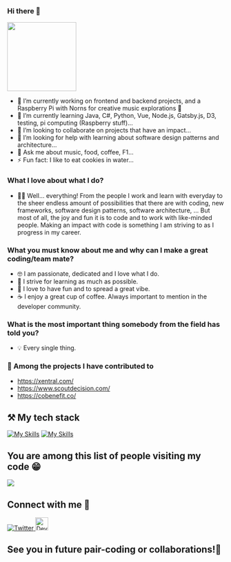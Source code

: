 ### Hi there 👋

<img style="height: 160px" src="https://media.tenor.com/O9cMdj1wkgAAAAAC/mickey-mouse-wave.gif" />

- 🔭 I’m currently working on frontend and backend projects, and a Raspberry Pi with Norns for creative music explorations 🔮
- 🌱 I’m currently learning Java, C#, Python, Vue, Node.js, Gatsby.js, D3, testing, pi computing (Raspberry stuff)...
- 👯 I’m looking to collaborate on projects that have an impact...
- 🤔 I’m looking for help with learning about software design patterns and architecture...
- 💬 Ask me about music, food, coffee, F1...
- ⚡ Fun fact: I like to eat cookies in water...

### What I love about what I do?

- 👨‍💻 Well... everything! From the people I work and learn with everyday to the sheer endless amount of possibilities that there are with coding, new frameworks, software design patterns, software architecture, ... But most of all, the joy and fun it is to code and to work with like-minded people. Making an impact with code is something I am striving to as I progress in my career. 

### What you must know about me and why can I make a great coding/team mate?

- 🤓 I am passionate, dedicated and I love what I do.
- 🥳 I strive for learning as much as possible.
- 🍕 I love to have fun and to spread a great vibe.
- ☕️ I enjoy a great cup of coffee. Always important to mention in the developer community.

### What is the most important thing somebody from the field has told you?

- 💡 Every single thing.

### 🫳 Among the projects I have contributed to

- https://xentral.com/
- https://www.scoutdecision.com/
- https://cobenefit.co/

## ⚒️ My tech stack

[![My Skills](https://skills.thijs.gg/icons?i=js,html,css,react,vue,nuxt,ruby,nodejs,tailwind,ts,py,java,php,c#)](https://skills.thijs.gg)
[![My Skills](https://skills.thijs.gg/icons?i=jest,d3,gatsby,git,jquery,tailwind,powershell,angular,bash,styledcomponents)](https://skills.thijs.gg)

## You are among this list of people visiting my code 😁

<img src="https://visitor-badge.glitch.me/badge?page_id=bcostaaa01.visitor-badge">

## Connect with me 📲

<div id="badges">
  <a href="https://www.twitter.com/bruno2001costa">
    <img src="https://img.shields.io/badge/Twitter-blue?style=for-the-badge&logo=twitter&logoColor=white" alt="Twitter"/>
  </a>
   <a href="https://www.twitter.com/bruno2001costa">
    <a href="https://dev.to/bcostaaa01">
    <img style="height: 30px; width: 30px" src="https://d2fltix0v2e0sb.cloudfront.net/dev-rainbow.png" alt="Dev.to"/>
  </a>
</div>

## See you in future pair-coding or collaborations!👋
